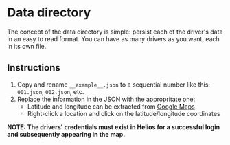 # Data directory

The concept of the data directory is simple: persist each of the driver's data in an easy to read format. You can have as many drivers as you want, each in its own file.

## Instructions

1. Copy and rename `__example__.json` to a sequential number like this: `001.json`, `002.json`, etc.
2. Replace the information in the JSON with the appropritate one:
   * Latitude and longitude can be extracted from [Google Maps](https://maps.google.com/)
   * Right-click a location and click on the latitude/longitude coordinates

**NOTE: The drivers' credentials must exist in Helios for a successful login and subsequently appearing in the map.**